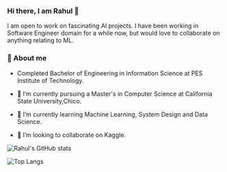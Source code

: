 ### Hi there, I am Rahul 👋
I am open to work on fascinating AI projects. I have been working in Software Engineer domain for a while now, but would love to collaborate on anything relating to ML.

### 🦸‍ About me 
- Completed Bachelor of Engineering in Information Science at PES Institute of Technology.
  
- 🔭 I’m currently pursuing a Master's in Computer Science at California State University,Chico.
- 🌱 I’m currently learning Machine Learning, System Design and Data Science.
- 👯 I’m looking to collaborate on Kaggle.
<!--
**rahulbijoor/rahulbijoor** is a ✨ _special_ ✨ repository because its `README.md` (this file) appears on your GitHub profile.

Here are some ideas to get you started:

- 🔭 I’m currently working on ...
- 🌱 I’m currently learning ...
- 👯 I’m looking to collaborate on ...
- 🤔 I’m looking for help with ...
- 💬 Ask me about ...
- 📫 How to reach me: ...
- 😄 Pronouns: ...
- ⚡ Fun fact: ...
-->

![Rahul's GitHub stats](https://github-readme-stats.vercel.app/api?username=rahulbijoor&show_icons=true&theme=)

![Top Langs](https://github-readme-stats.vercel.app/api/top-langs/?username=rahulbijoor&hide=javascript,css,scss,html&theme=tokyonight)
